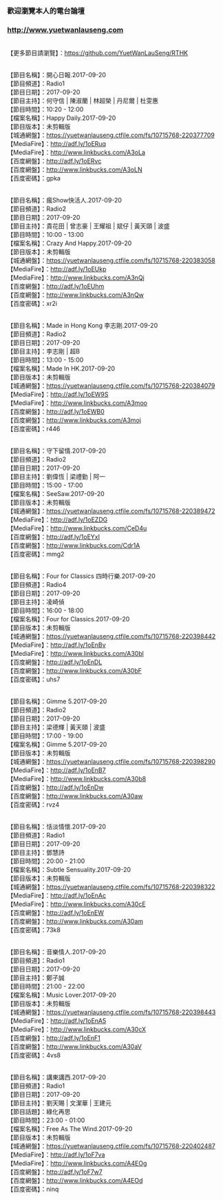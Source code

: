### 歡迎瀏覽本人的電台論壇
### http://www.yuetwanlauseng.com

<br>【更多節目請瀏覽】：https://github.com/YuetWanLauSeng/RTHK

<br>【節目名稱】：開心日報.2017-09-20
<br>【節目頻道】：Radio1
<br>【節目日期】：2017-09-20
<br>【節目主持】：何守信 | 陳淑蘭 | 林超榮 | 丹尼爾 | 杜雯惠
<br>【節目時間】：10:20 - 12:00
<br>【檔案名稱】：Happy Daily.2017-09-20
<br>【節目版本】：未剪輯版
<br>【城通網盤】：https://yuetwanlauseng.ctfile.com/fs/10715768-220377709
<br>【MediaFire】：http://adf.ly/1oERuq
<br>【MediaFire】：http://www.linkbucks.com/A3oLa
<br>【百度網盤】：http://adf.ly/1oERvc
<br>【百度網盤】：http://www.linkbucks.com/A3oLN
<br>【百度密碼】：gpka

<br>【節目名稱】：瘋Show快活人.2017-09-20
<br>【節目頻道】：Radio2
<br>【節目日期】：2017-09-20
<br>【節目主持】：貴花田 | 曾志豪 | 王耀祖 | 斌仔 | 黃天頤 | 波盛
<br>【節目時間】：10:00 - 13:00
<br>【檔案名稱】：Crazy And Happy.2017-09-20
<br>【節目版本】：未剪輯版
<br>【城通網盤】：https://yuetwanlauseng.ctfile.com/fs/10715768-220383058
<br>【MediaFire】：http://adf.ly/1oEUkp
<br>【MediaFire】：http://www.linkbucks.com/A3nQj
<br>【百度網盤】：http://adf.ly/1oEUhm
<br>【百度網盤】：http://www.linkbucks.com/A3nQw
<br>【百度密碼】：xr2i

<br>【節目名稱】：Made in Hong Kong 李志剛.2017-09-20
<br>【節目頻道】：Radio2
<br>【節目日期】：2017-09-20
<br>【節目主持】：李志剛 | 超B
<br>【節目時間】：13:00 - 15:00
<br>【檔案名稱】：Made In HK.2017-09-20
<br>【節目版本】：未剪輯版
<br>【城通網盤】：https://yuetwanlauseng.ctfile.com/fs/10715768-220384079
<br>【MediaFire】：http://adf.ly/1oEW9S
<br>【MediaFire】：http://www.linkbucks.com/A3moo
<br>【百度網盤】：http://adf.ly/1oEWB0
<br>【百度網盤】：http://www.linkbucks.com/A3moj
<br>【百度密碼】：r446

<br>【節目名稱】：守下留情.2017-09-20
<br>【節目頻道】：Radio2
<br>【節目日期】：2017-09-20
<br>【節目主持】：劉偉恆 | 梁禮勤 | 阿一
<br>【節目時間】：15:00 - 17:00
<br>【檔案名稱】：SeeSaw.2017-09-20
<br>【節目版本】：未剪輯版
<br>【城通網盤】：https://yuetwanlauseng.ctfile.com/fs/10715768-220389472
<br>【MediaFire】：http://adf.ly/1oEZDG
<br>【MediaFire】：http://www.linkbucks.com/CeD4u
<br>【百度網盤】：http://adf.ly/1oEYxI
<br>【百度網盤】：http://www.linkbucks.com/Cdr1A
<br>【百度密碼】：mmg2

<br>【節目名稱】：Four for Classics 四時行樂.2017-09-20
<br>【節目頻道】：Radio4
<br>【節目日期】：2017-09-20
<br>【節目主持】：凌崎偵
<br>【節目時間】：16:00 - 18:00
<br>【檔案名稱】：Four for Classics.2017-09-20
<br>【節目版本】：未剪輯版
<br>【城通網盤】：https://yuetwanlauseng.ctfile.com/fs/10715768-220398442
<br>【MediaFire】：http://adf.ly/1oEnBv
<br>【MediaFire】：http://www.linkbucks.com/A30bl
<br>【百度網盤】：http://adf.ly/1oEnDL
<br>【百度網盤】：http://www.linkbucks.com/A30bF
<br>【百度密碼】：uhs7

<br>【節目名稱】：Gimme 5.2017-09-20
<br>【節目頻道】：Radio2
<br>【節目日期】：2017-09-20
<br>【節目主持】：梁德輝 | 黃天頤 | 波盛
<br>【節目時間】：17:00 - 19:00
<br>【檔案名稱】：Gimme 5.2017-09-20
<br>【節目版本】：未剪輯版
<br>【城通網盤】：https://yuetwanlauseng.ctfile.com/fs/10715768-220398290
<br>【MediaFire】：http://adf.ly/1oEnB7
<br>【MediaFire】：http://www.linkbucks.com/A30b8
<br>【百度網盤】：http://adf.ly/1oEnDw
<br>【百度網盤】：http://www.linkbucks.com/A30aw
<br>【百度密碼】：rvz4

<br>【節目名稱】：恬淡情懷.2017-09-20
<br>【節目頻道】：Radio1
<br>【節目日期】：2017-09-20
<br>【節目主持】：鄧慧詩
<br>【節目時間】：20:00 - 21:00
<br>【檔案名稱】：Subtle Sensuality.2017-09-20
<br>【節目版本】：未剪輯版
<br>【城通網盤】：https://yuetwanlauseng.ctfile.com/fs/10715768-220398322
<br>【MediaFire】：http://adf.ly/1oEnAc
<br>【MediaFire】：http://www.linkbucks.com/A30cE
<br>【百度網盤】：http://adf.ly/1oEnEW
<br>【百度網盤】：http://www.linkbucks.com/A30am
<br>【百度密碼】：73k8

<br>【節目名稱】：音樂情人.2017-09-20
<br>【節目頻道】：Radio1
<br>【節目日期】：2017-09-20
<br>【節目主持】：鄭子誠
<br>【節目時間】：21:00 - 22:00
<br>【檔案名稱】：Music Lover.2017-09-20
<br>【節目版本】：未剪輯版
<br>【城通網盤】：https://yuetwanlauseng.ctfile.com/fs/10715768-220398443
<br>【MediaFire】：http://adf.ly/1oEnA5
<br>【MediaFire】：http://www.linkbucks.com/A30cX
<br>【百度網盤】：http://adf.ly/1oEnF1
<br>【百度網盤】：http://www.linkbucks.com/A30aV
<br>【百度密碼】：4vs8

<br>【節目名稱】：講東講西.2017-09-20
<br>【節目頻道】：Radio1
<br>【節目日期】：2017-09-20
<br>【節目主持】：劉天賜 | 文潔華 | 王建元
<br>【節目話題】：綠化再思
<br>【節目時間】：23:00 - 01:00
<br>【檔案名稱】：Free As The Wind.2017-09-20
<br>【節目版本】：未剪輯版
<br>【城通網盤】：https://yuetwanlauseng.ctfile.com/fs/10715768-220402487
<br>【MediaFire】：http://adf.ly/1oF7va
<br>【MediaFire】：http://www.linkbucks.com/A4EOg
<br>【百度網盤】：http://adf.ly/1oF7w7
<br>【百度網盤】：http://www.linkbucks.com/A4EOd
<br>【百度密碼】：ninq

